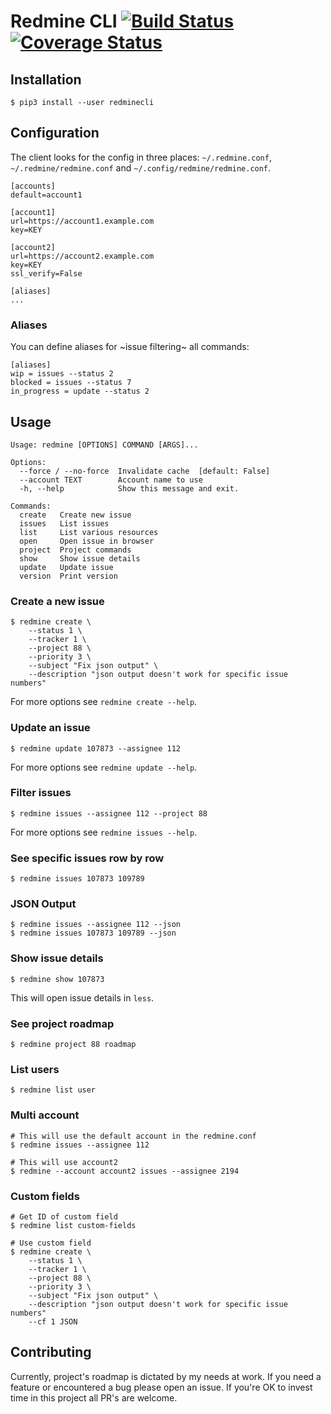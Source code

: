 # Redmine CLI [![Build Status](https://travis-ci.com/egegunes/redmine-cli.svg?branch=master)](https://travis-ci.com/egegunes/redmine-cli) [![Coverage Status](https://coveralls.io/repos/github/egegunes/redmine-cli/badge.svg?branch=master)](https://coveralls.io/github/egegunes/redmine-cli?branch=master)

## Installation

```
$ pip3 install --user redminecli
```

## Configuration

The client looks for the config in three places: `~/.redmine.conf`,
`~/.redmine/redmine.conf` and `~/.config/redmine/redmine.conf`.

```
[accounts]
default=account1

[account1]
url=https://account1.example.com
key=KEY

[account2]
url=https://account2.example.com
key=KEY
ssl_verify=False

[aliases]
...

```

### Aliases

You can define aliases for ~issue filtering~ all commands:

```
[aliases]
wip = issues --status 2
blocked = issues --status 7
in_progress = update --status 2
```

## Usage

```
Usage: redmine [OPTIONS] COMMAND [ARGS]...

Options:
  --force / --no-force  Invalidate cache  [default: False]
  --account TEXT        Account name to use
  -h, --help            Show this message and exit.

Commands:
  create   Create new issue
  issues   List issues
  list     List various resources
  open     Open issue in browser
  project  Project commands
  show     Show issue details
  update   Update issue
  version  Print version

```

### Create a new issue

```
$ redmine create \
    --status 1 \
    --tracker 1 \
    --project 88 \
    --priority 3 \
    --subject "Fix json output" \
    --description "json output doesn't work for specific issue numbers"
```

For more options see `redmine create --help`.

### Update an issue

```
$ redmine update 107873 --assignee 112
```

For more options see `redmine update --help`.

### Filter issues

```
$ redmine issues --assignee 112 --project 88
```

For more options see `redmine issues --help`.

### See specific issues row by row

```
$ redmine issues 107873 109789
```

### JSON Output

```
$ redmine issues --assignee 112 --json
$ redmine issues 107873 109789 --json
```

### Show issue details

```
$ redmine show 107873
```

This will open issue details in `less`.

### See project roadmap

```
$ redmine project 88 roadmap
```

### List users

```
$ redmine list user
```

### Multi account

```
# This will use the default account in the redmine.conf
$ redmine issues --assignee 112

# This will use account2
$ redmine --account account2 issues --assignee 2194
```

### Custom fields

```
# Get ID of custom field
$ redmine list custom-fields

# Use custom field
$ redmine create \
    --status 1 \
    --tracker 1 \
    --project 88 \
    --priority 3 \
    --subject "Fix json output" \
    --description "json output doesn't work for specific issue numbers"
    --cf 1 JSON
```

## Contributing

Currently, project's roadmap is dictated by my needs at work. If you need a
feature or encountered a bug please open an issue. If you're OK to invest time
in this project all PR's are welcome.
